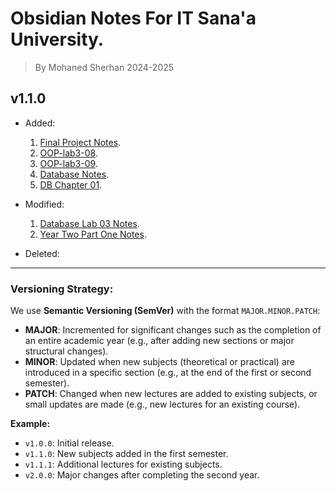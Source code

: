 # Obsidian Notes For IT Sana'a University.

> By Mohaned Sherhan 2024-2025

## v1.1.0

- Added:
    1. [Final Project Notes](./Year%20Two/Part%20One/Lab%203/Database/Final%20Project%20Notes.md).
    2. [OOP-lab3-08](./Year%20Two/Part%20One/Lab%203/OOP/OOP-lab3-08.md).
    3. [OOP-lab3-09](./Year%20Two/Part%20One/Lab%203/OOP/OOP-lab3-09.md).
    4. [Database Notes](./Year%20Two/Part%20One/Database/Database%20Notes.md).
    5. [DB Chapter 01](./Year%20Two/Part%20One/Database/DB%20Chapter%2001.md).

- Modified:
    1. [Database Lab 03 Notes](./Year%20Two/Part%20One/Lab%203/Database/Database%20Lab%2003%20Notes.md).
    2. [Year Two Part One Notes](./Year%20Two/Part%20One/Year%20Two%20Part%20One%20Notes.md).

- Deleted: 

---
### Versioning Strategy:

We use **Semantic Versioning (SemVer)** with the format `MAJOR.MINOR.PATCH`:

- **MAJOR**: Incremented for significant changes such as the completion of an entire academic year (e.g., after adding new sections or major structural changes).
- **MINOR**: Updated when new subjects (theoretical or practical) are introduced in a specific section (e.g., at the end of the first or second semester).
- **PATCH**: Changed when new lectures are added to existing subjects, or small updates are made (e.g., new lectures for an existing course).

**Example:**
- `v1.0.0`: Initial release.
- `v1.1.0`: New subjects added in the first semester.
- `v1.1.1`: Additional lectures for existing subjects.
- `v2.0.0`: Major changes after completing the second year.